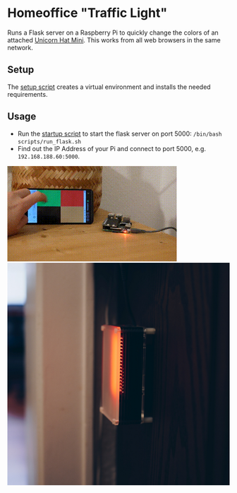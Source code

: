 # Homeoffice "Traffic Light"
Runs a Flask server on a Raspberry Pi to quickly change the colors of an attached [Unicorn Hat Mini](https://shop.pimoroni.com/products/unicorn-hat-mini). This works from all web browsers in the same network.

## Setup
The [setup script](scripts/prepare_local_env.sh) creates a virtual environment and installs the needed requirements. 


## Usage
- Run the [startup script](scripts/run_flask.sh) to start the flask server on port 5000: ```/bin/bash scripts/run_flask.sh```
- Find out the IP Address of your Pi and connect to port 5000, e.g. `192.168.188.60:5000`.

![](docs/demo.gif)
![](docs/final.jpg)